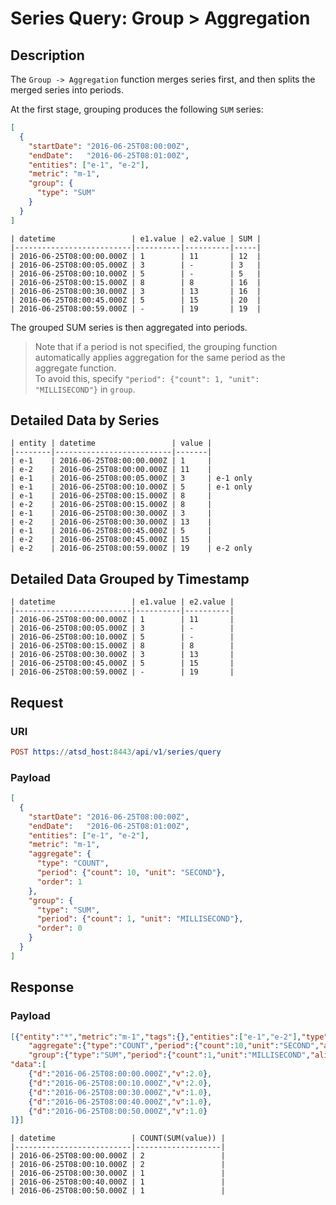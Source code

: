 # Series Query: Group > Aggregation

## Description

The `Group -> Aggregation` function merges series first, and then splits the merged series into periods.

At the first stage, grouping produces the following `SUM` series:

```json
[
  {
    "startDate": "2016-06-25T08:00:00Z",
    "endDate":   "2016-06-25T08:01:00Z",
    "entities": ["e-1", "e-2"],
    "metric": "m-1",  
    "group": {
      "type": "SUM"
    }
  }
]
```

```ls
| datetime                 | e1.value | e2.value | SUM | 
|--------------------------|----------|----------|-----| 
| 2016-06-25T08:00:00.000Z | 1        | 11       | 12  | 
| 2016-06-25T08:00:05.000Z | 3        | -        | 3   | 
| 2016-06-25T08:00:10.000Z | 5        | -        | 5   | 
| 2016-06-25T08:00:15.000Z | 8        | 8        | 16  | 
| 2016-06-25T08:00:30.000Z | 3        | 13       | 16  | 
| 2016-06-25T08:00:45.000Z | 5        | 15       | 20  | 
| 2016-06-25T08:00:59.000Z | -        | 19       | 19  |
```

The grouped SUM series is then aggregated into periods.

> Note that if a period is not specified, the grouping function automatically applies aggregation for the same period as the aggregate function.<br>To avoid this, specify `"period": {"count": 1, "unit": "MILLISECOND"}` in `group`.


## Detailed Data by Series

```ls
| entity | datetime                 | value | 
|--------|--------------------------|-------| 
| e-1    | 2016-06-25T08:00:00.000Z | 1     | 
| e-2    | 2016-06-25T08:00:00.000Z | 11    | 
| e-1    | 2016-06-25T08:00:05.000Z | 3     | e-1 only
| e-1    | 2016-06-25T08:00:10.000Z | 5     | e-1 only
| e-1    | 2016-06-25T08:00:15.000Z | 8     | 
| e-2    | 2016-06-25T08:00:15.000Z | 8     | 
| e-1    | 2016-06-25T08:00:30.000Z | 3     | 
| e-2    | 2016-06-25T08:00:30.000Z | 13    | 
| e-1    | 2016-06-25T08:00:45.000Z | 5     | 
| e-2    | 2016-06-25T08:00:45.000Z | 15    | 
| e-2    | 2016-06-25T08:00:59.000Z | 19    | e-2 only
```

## Detailed Data Grouped by Timestamp

```ls
| datetime                 | e1.value | e2.value | 
|--------------------------|----------|----------| 
| 2016-06-25T08:00:00.000Z | 1        | 11       | 
| 2016-06-25T08:00:05.000Z | 3        | -        | 
| 2016-06-25T08:00:10.000Z | 5        | -        | 
| 2016-06-25T08:00:15.000Z | 8        | 8        | 
| 2016-06-25T08:00:30.000Z | 3        | 13       | 
| 2016-06-25T08:00:45.000Z | 5        | 15       | 
| 2016-06-25T08:00:59.000Z | -        | 19       | 
```

## Request

### URI

```elm
POST https://atsd_host:8443/api/v1/series/query
```

### Payload

```json
[
  {
    "startDate": "2016-06-25T08:00:00Z",
    "endDate":   "2016-06-25T08:01:00Z",
    "entities": ["e-1", "e-2"],
    "metric": "m-1",
    "aggregate": {
      "type": "COUNT",
      "period": {"count": 10, "unit": "SECOND"},
	  "order": 1
    },    
    "group": {
      "type": "SUM",
      "period": {"count": 1, "unit": "MILLISECOND"},
	  "order": 0
    }
  }
]
```

## Response

### Payload

```json
[{"entity":"*","metric":"m-1","tags":{},"entities":["e-1","e-2"],"type":"HISTORY",
	"aggregate":{"type":"COUNT","period":{"count":10,"unit":"SECOND","align":"CALENDAR"}},
	"group":{"type":"SUM","period":{"count":1,"unit":"MILLISECOND","align":"CALENDAR"},"order":0},
"data":[
	{"d":"2016-06-25T08:00:00.000Z","v":2.0},
	{"d":"2016-06-25T08:00:10.000Z","v":2.0},
	{"d":"2016-06-25T08:00:30.000Z","v":1.0},
	{"d":"2016-06-25T08:00:40.000Z","v":1.0},
	{"d":"2016-06-25T08:00:50.000Z","v":1.0}
]}]
```

```ls
| datetime                 | COUNT(SUM(value)) | 
|--------------------------|-------------------| 
| 2016-06-25T08:00:00.000Z | 2                 | 
| 2016-06-25T08:00:10.000Z | 2                 | 
| 2016-06-25T08:00:30.000Z | 1                 | 
| 2016-06-25T08:00:40.000Z | 1                 | 
| 2016-06-25T08:00:50.000Z | 1                 |
```
